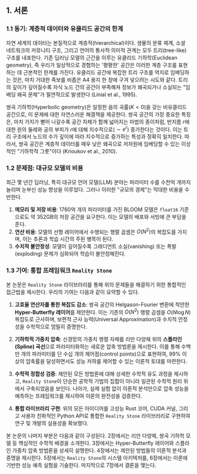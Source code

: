 ## 1. 서론

### 1.1 동기: 계층적 데이터와 유클리드 공간의 한계

자연 세계의 데이터는 본질적으로 계층적(hierarchical)이다. 생물의 분류 체계, 소셜 네트워크의 커뮤니티 구조, 그리고 언어의 통사적·의미적 관계는 모두 트리(tree-like) 구조를 내포한다. 기존 딥러닝 모델의 근간을 이루는 유클리드 기하학(Euclidean geometry), 즉 우리가 일상적으로 경험하는 '평평한' 공간은 이러한 계층 구조를 표현하는 데 근본적인 한계를 가진다. 유클리드 공간에 복잡한 트리 구조를 억지로 임베딩하는 것은, 마치 거대한 족보를 비좁은 A4 용지 한 장에 구겨 넣으려는 시도와 같다. 트리의 깊이가 깊어질수록 자식 노드 간의 공간이 부족해져 정보가 왜곡되거나 소실되는 "임베딩 왜곡 문제"가 필연적으로 발생한다 (Linial et al., 1995).

쌍곡 기하학(Hyperbolic geometry)은 일정한 음의 곡률($K<0$)을 갖는 비유클리드 공간으로, 이 문제에 대한 자연스러운 해결책을 제공한다. 쌍곡 공간의 가장 중요한 특징은, 마치 가지가 뻗어 나갈수록 공간 자체가 함께 넓어지는 마법의 종이처럼, 반지름 $r$에 대한 원의 둘레와 공의 부피가 $r$에 대해 지수적으로($\sim e^r$) 증가한다는 것이다. 이는 트리 구조에서 노드의 수가 깊이에 따라 지수적으로 증가하는 특성과 정확히 일치한다. 따라서, 쌍곡 공간은 계층적 데이터를 매우 낮은 왜곡으로 저차원에 임베딩할 수 있는 이상적인 "기하학적 그릇"이다 (Krioukov et al., 2010).

### 1.2 문제점: 대규모 모델의 비용

최근 몇 년간 딥러닝, 특히 대규모 언어 모델(LLM) 분야는 파라미터 수를 수천억 개까지 늘리며 눈부신 성능 향상을 이루었다. 그러나 이러한 "규모의 경제"는 막대한 비용을 수반한다.

1.  **메모리 및 저장 비용**: 1760억 개의 파라미터를 가진 BLOOM 모델은 `float16` 기준으로도 약 352GB의 저장 공간을 요구한다. 이는 모델의 배포와 서빙에 큰 부담을 준다.
2.  **연산 비용**: 모델의 선형 레이어에서 수행되는 행렬 곱셈은 $O(N^2)$의 복잡도를 가지며, 이는 추론과 학습 시간의 주된 병목이 된다.
3.  **수치적 불안정성**: 모델이 깊어질수록 그래디언트 소실(vanishing) 또는 폭발(exploding) 문제가 심화되어 학습이 불안정해진다.

### 1.3 기여: 통합 프레임워크 `Reality Stone`

본 논문은 `Reality Stone` 라이브러리를 통해 위의 문제들을 해결하기 위한 통합적인 접근법을 제시한다. 우리의 기여는 다음과 같이 요약할 수 있다.

1.  **고효율 연산자를 통한 복잡도 감소**: 쌍곡 공간의 Helgason-Fourier 변환에 착안한 **Hyper-Butterfly 레이어**를 제안한다. 이는 기존의 $O(N^2)$ 행렬 곱셈을 $O(N \log N)$ 복잡도로 근사하며, 보편적 근사 능력(Universal Approximation)과 수치적 안정성을 수학적으로 엄밀히 증명한다.

2.  **기하학적 가중치 압축**: 신경망의 가중치 행렬 자체를 리만 다양체 위의 **스플라인(Spline) 곡선**으로 파라미터화하는 새로운 압축 방법론을 제시한다. 이를 통해 수백만 개의 파라미터를 단 수십 개의 제어점(control points)으로 표현하여, 99% 이상의 압축률을 달성하면서도 성능 저하를 제어할 수 있는 이론적 토대를 마련한다.

3.  **수학적 정합성 검증**: 제안된 모든 방법론에 대해 상세한 수학적 유도 과정을 제시하고, `Reality Stone`이 단순한 공학적 기법의 집합이 아니라 일관된 수학적 원리 위에서 구축되었음을 보인다. 나아가, 실제 실험 없이 이론적 분석만으로 압축 성능을 예측하는 프레임워크를 제시하여 이론의 완전성을 검증한다.

4.  **통합 라이브러리 구현**: 위의 모든 아이디어를 고성능 Rust 코어, CUDA 커널, 그리고 사용자 친화적인 Python API로 통합한 `Reality Stone` 라이브러리로 구현하여 연구 및 개발의 실용성을 확보했다.

본 논문의 나머지 부분은 다음과 같이 구성된다. 2장에서는 리만 다양체, 쌍곡 기하학 모델 등 핵심적인 수학적 배경을 소개한다. 3장에서는 Hyper-Butterfly 레이어와 스플라인 가중치 압축 방법론을 상세히 설명한다. 4장에서는 제안된 방법들의 이론적 분석과 증명을 제시한다. 5장에서는 `Reality Stone`의 시스템 아키텍처를, 6장에서는 이론에 기반한 성능 예측 실험을 기술한다. 마지막으로 7장에서 결론을 맺는다. 